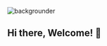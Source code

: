 ![backgrounder](https://github.com/user-attachments/assets/fcbb3420-9a6d-4d85-81cd-1c54f463e9d9)

## Hi there, Welcome! 👋


<!--
**norbi907/norbi907** is a ✨ _special_ ✨ repository because its `README.md` (this file) appears on your GitHub profile.

Here are some ideas to get you started:

- 🔭 I’m currently working on ...
- 🌱 I’m currently learning ...
- 👯 I’m looking to collaborate on ...
- 🤔 I’m looking for help with ...
- 💬 Ask me about ...
- 📫 How to reach me: ...
- 😄 Pronouns: ...
- ⚡ Fun fact: ...
-->

